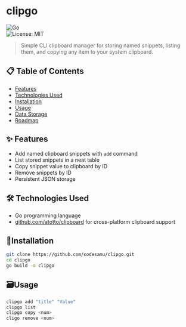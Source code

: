 # clipgo 

![Go](https://img.shields.io/badge/Go-00ADD8?style=for-the-badge&logo=go&logoColor=white)  
![License: MIT](https://img.shields.io/badge/License-MIT-green.svg)

> Simple CLI clipboard manager for storing named snippets, listing them, and copying any item to your system clipboard.

## 📋 Table of Contents
- [Features](#features)
- [Technologies Used](#technologies-used)
- [Installation](#installation)
- [Usage](#usage)
- [Data Storage](#data-storage)
- [Roadmap](#roadmap)

## ✨ Features

- Add named clipboard snippets with `add` command
- List stored snippets in a neat table
- Copy snippet value to clipboard by ID
- Remove snippets by ID
- Persistent JSON storage

## 🛠️ Technologies Used

- Go programming language
- [github.com/atotto/clipboard](https://github.com/atotto/clipboard) for cross-platform clipboard support

## 🚀Installation

```bash
git clone https://github.com/codesamu/clipgo.git
cd clipgo
go build -o clipgo
```

## 🗃️Usage 
```bash
clipgo add "title" "Value"
clipgo list
clipgo copy <num>
cligo remove <num>
```

